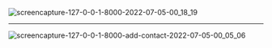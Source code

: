 ![screencapture-127-0-0-1-8000-2022-07-05-00_18_19](https://user-images.githubusercontent.com/82975802/177211092-f82ca8d2-82dd-4923-b27c-1e98c3920a95.png)

---


![screencapture-127-0-0-1-8000-add-contact-2022-07-05-00_05_06](https://user-images.githubusercontent.com/82975802/177211076-bf2c8228-f980-4347-ac12-931748203347.png)


